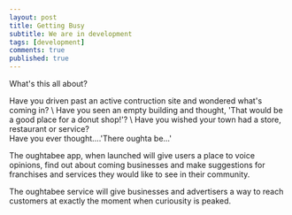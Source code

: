 ```yaml
---
layout: post
title: Getting Busy
subtitle: We are in development
tags: [development]
comments: true
published: true
---
```


What's this all about?

Have you driven past an active contruction site and wondered what's coming in? \\
Have you seen an empty building and thought, 'That would be a good place for a donut shop!'? \\
Have you wished your town had a store, restaurant or service?  
Have you ever thought....'There oughta be...'  

The oughtabee app, when launched will give users a place to voice opinions, find out about coming businesses and make suggestions for franchises and services they would like to see in their community.

The oughtabee service will give businesses and advertisers a way to reach customers at exactly the moment when curiousity is peaked.

